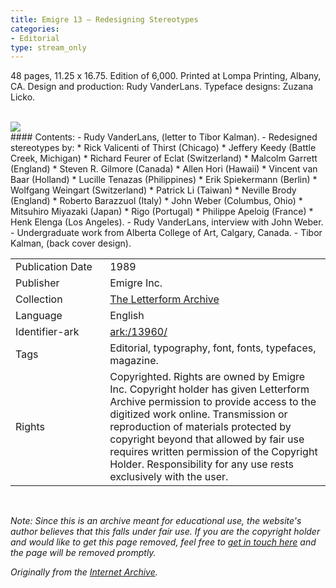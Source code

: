 ```yaml
---
title: Emigre 13 – Redesigning Stereotypes
categories:
- Editorial
type: stream_only
---
```

48 pages, 11.25 x 16.75. Edition of 6,000. Printed at Lompa Printing, Albany, CA. Design and production: Rudy VanderLans. Typeface designs: Zuzana Licko.
<!-- more -->
<br>
<a href="https://archive.org/details/LFAEmigre0013"><img src="https://archive.org/download/LFAEmigre0013/LFA_Emigre_0013_001.jpg "></a>
<br>
#### Contents:
- Rudy VanderLans, (letter to Tibor Kalman).
- Redesigned stereotypes by:
  * Rick Valicenti of Thirst (Chicago)
  * Jeffery Keedy (Battle Creek, Michigan)
  * Richard Feurer of Eclat (Switzerland)
  * Malcolm Garrett (England)
  * Steven R. Gilmore (Canada)
  * Allen Hori (Hawaii)
  * Vincent van Baar (Holland)
  * Lucille Tenazas (Philippines)
  * Erik Spiekermann (Berlin)
  * Wolfgang Weingart (Switzerland)
  * Patrick Li (Taiwan)
  * Neville Brody (England)
  * Roberto Barazzuol (Italy)
  * John Weber (Columbus, Ohio)
  * Mitsuhiro Miyazaki (Japan)
  * Rigo (Portugal)
  * Philippe Apeloig (France)
  * Henk Elenga (Los Angeles).
- Rudy VanderLans, interview with John Weber.
- Undergraduate work from Alberta College of Art, Calgary, Canada.
- Tibor Kalman, (back cover design).

<table>
  <tr>
    <td style="width:30%">Publication Date</td>
    <td>1989</td>
  </tr>
  <tr>
    <td style="width:30%">Publisher</td>
    <td>Emigre Inc.</td>
  </tr>
  <tr>
    <td style="width:30%">Collection</td>
    <td><a href="https://letterformarchive.org">The Letterform Archive</a></td>
  </tr>
  <tr>
    <td style="width:30%">Language</td>
    <td>English</td>
  </tr>
  <tr>
    <td style="width:30%">Identifier-ark</td>
    <td><a href="https://archive.org/details/LFAEmigre0013">ark:/13960/</a></td>
  </tr>
  <tr>
    <td style="width:30%">Tags</td>
    <td>Editorial, typography, font, fonts, typefaces, magazine.</td>
  </tr>
  <tr>
    <td style="width:30%">Rights</td>
    <td>Copyrighted. Rights are owned by Emigre Inc. Copyright holder has given Letterform Archive permission to provide access to the digitized work online. Transmission or reproduction of materials protected by copyright beyond that allowed by fair use requires written permission of the Copyright Holder. Responsibility for any use rests exclusively with the user.</td>
  </tr>
</table>
<br>

_Note: Since this is an archive meant for educational use, the website's author believes that this falls under fair use. If you are the copyright holder and would like to get this page removed, feel free to [get in touch here](https://marier.design/about) and the page will be removed promptly._

_Originally from the [Internet Archive](https://archive.org/details/LFAEmigre0013/)._
